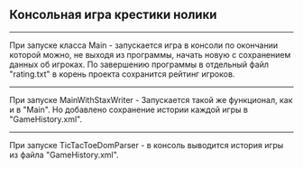 ## Консольная игра крестики нолики

---
При запуске класса Main - запускается игра в консоли по окончании которой можно, не выходя из программы, начать новую с сохранением данных об игроках. По завершению программы в отдельный файл "rating.txt" в корень проекта сохранится рейтинг игроков.

---
При запуске MainWithStaxWriter - Запускается такой же функционал, как и в "Main". Но добавлено сохранение истории каждой игры в "GameHistory.xml". 

---
При запуске TicTacToeDomParser - в консоль выводится история игры из файла "GameHistory.xml".
